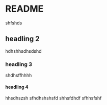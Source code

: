 # README
shfshds
## headling 2
hdhshhsdhsdshd
### headling 3
shdhsffhhhh
#### headling 4
hhsdhszsh
sfhdhshshsfd
shhsfdhdf
sfhhsfshf
